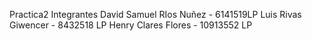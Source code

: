 Practica2
Integrantes
David Samuel RIos Nuñez - 6141519LP Luis Rivas Giwencer - 8432518 LP Henry Clares Flores - 10913552 LP